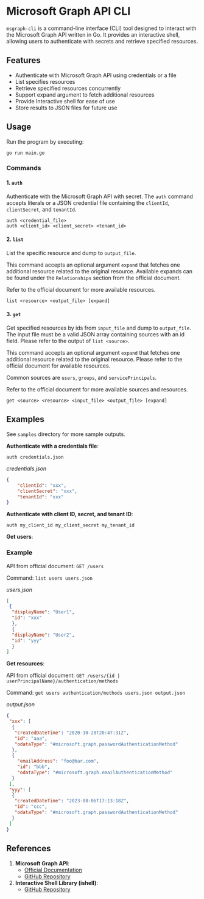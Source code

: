 # Microsoft Graph API CLI

`msgraph-cli` is a command-line interface (CLI) tool designed to interact with the Microsoft Graph API written in Go. It provides an interactive shell, allowing users to authenticate with secrets and retrieve specified resources.

## Features

- Authenticate with Microsoft Graph API using credentials or a file
- List specifies resources
- Retrieve specified resources concurrently
- Support expand argument to fetch additional resources
- Provide Interactive shell for ease of use
- Store results to JSON files for future use

## Usage

Run the program by executing:

```
go run main.go
```

### Commands

#### 1. `auth`

Authenticate with the Microsoft Graph API with secret. The `auth` command accepts literals or a JSON credential file containing the `clientId`, `clientSecret`, and `tenantId`.

```
auth <credential_file>
auth <client_id> <client_secret> <tenant_id>
```

#### 2. `list`

List the specific resource and dump to `output_file`.

This command accepts an optional argument `expand` that fetches one additional resource related to the original resource. Available expands can be found under the `Relationships` section from the official document. 

Refer to the official document for more available resources.

```
list <resource> <output_file> [expand]
```

#### 3. `get`

Get specified resources by ids from `input_file` and dump to `output_file`. The input file must be a valid JSON array containing sources with an id field. Please refer to the output of `list <source>`.

This command accepts an optional argument `expand` that fetches one additional resource related to the original resource. Please refer to the official document for available resources.

Common sources are `users`, `groups`, and `servicePrincipals`.

Refer to the official document for more available sources and resources.

```
get <source> <resource> <input_file> <output_file> [expand]
```

## Examples

See `samples` directory for more sample outputs.

**Authenticate with a credentials file**:

```
auth credentials.json
```

*credentials.json*

```json
{
    "clientId": "xxx",
    "clientSecret": "xxx",
    "tenantId": "xxx"
}
```

**Authenticate with client ID, secret, and tenant ID**:

```
auth my_client_id my_client_secret my_tenant_id
```

**Get users**:


### Example

API from official document: `GET /users`

Command: `list users users.json`


*users.json*

```json
[  
 {
  "displayName": "User1",  
  "id": "xxx"
  },
  {
  "displayName": "User2",  
  "id": "yyy"
  }
]
```

**Get resources**:

API from official document: `GET /users/{id | userPrincipalName}/authentication/methods`

Command: `get users authentication/methods users.json output.json`


*output.json*

```json
{  
 "xxx": [  
  {
   "createdDateTime": "2020-10-28T20:47:31Z",  
   "id": "aaa",  
   "odataType": "#microsoft.graph.passwordAuthenticationMethod"  
  },
  {
	"emailAddress": "foo@bar.com",  
	"id": "bbb",  
	"odataType": "#microsoft.graph.emailAuthenticationMethod"  
  }
 ],
 "yyy": [  
  {
   "createdDateTime": "2023-08-06T17:13:18Z",  
   "id": "ccc",  
   "odataType": "#microsoft.graph.passwordAuthenticationMethod"  
  }  
 ]
}
```

## References

1. **Microsoft Graph API**: 
	- [Official Documentation](https://docs.microsoft.com/en-us/graph/overview)
	- [GitHub Repository](https://github.com/microsoftgraph/msgraph-sdk-go)
2. **Interactive Shell Library (ishell)**: 
	- [GitHub Repository](https://github.com/abiosoft/ishell)
